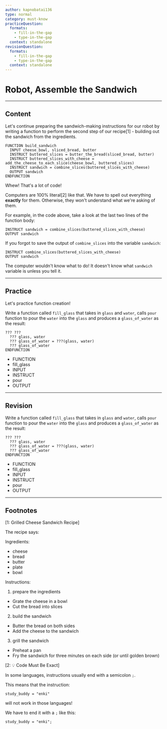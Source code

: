 ```yaml
---
author: kapnobatai136
type: normal
category: must-know
practiceQuestion:
  formats:
    - fill-in-the-gap
    - type-in-the-gap
  context: standalone
revisionQuestion:
  formats:
    - fill-in-the-gap
    - type-in-the-gap
  context: standalone
---
```


# Robot, Assemble the Sandwich


---

## Content

Let's continue preparing the sandwich-making instructions for our robot by writing a function to perform the second step of our recipe[1] - building out the sandwich from the ingredients.

```plain-text
FUNCTION build_sandwich
  INPUT cheese_bowl, sliced_bread, butter
  INSTRUCT buttered_slices = butter_the_bread(sliced_bread, butter)
  INSTRUCT buttered_slices_with_cheese = add_the_cheese_to_each_slice(cheese_bowl, buttered_slices)
  INSTRUCT sandwich = combine_slices(buttered_slices_with_cheese)
  OUTPUT sandwich
ENDFUNCTION
```

Whew! That's a lot of code! 

Computers are 100% literal[2] like that. We have to spell out everything **exactly** for them. Otherwise, they won't understand what we're asking of them.

For example, in the code above, take a look at the last two lines of the function body:

```plain-text
INSTRUCT sandwich = combine_slices(buttered_slices_with_cheese)
OUTPUT sandwich
```

If you forgot to save the output of `combine_slices` into the variable `sandwich`:

```plain-text
INSTRUCT combine_slices(buttered_slices_with_cheese)
OUTPUT sandwich
```

The computer wouldn't know what to do! It doesn't know what `sandwich` variable is unless you tell it.


---

## Practice

Let's practice function creation!

Write a function called `fill_glass` that takes in `glass` and `water`, calls `pour` function to pour the `water` into the `glass` and produces a `glass_of_water` as the result:

```plain-text
??? ???
  ??? glass, water
  ??? glass_of_water = ???(glass, water)
  ??? glass_of_water
ENDFUNCTION
```

- FUNCTION
- fill_glass
- INPUT
- INSTRUCT
- pour
- OUTPUT


---

## Revision

Write a function called `fill_glass` that takes in `glass` and `water`, calls `pour` function to pour the `water` into the `glass` and produces a `glass_of_water` as the result:

```plain-text
??? ???
  ??? glass, water
  ??? glass_of_water = ???(glass, water)
  ??? glass_of_water
ENDFUNCTION
```

- FUNCTION
- fill_glass
- INPUT
- INSTRUCT
- pour
- OUTPUT


---

## Footnotes

[1: Grilled Cheese Sandwich Recipe]

The recipe says:

Ingredients:

- cheese
- bread
- butter
- plate
- bowl

Instructions:

1. prepare the ingredients

- Grate the cheese in a bowl
- Cut the bread into slices

2. build the sandwich

- Butter the bread on both sides
- Add the cheese to the sandwich

3. grill the sandwich

- Preheat a pan
- Fry the sandwich for three minutes on each side (or until golden brown)

[2: 💡 Code Must Be Exact]

In some languages, instructions usually end with a semicolon `;`. 

This means that the instruction:

```plain-text
study_buddy = "enki"
```

will not work in those languages! 

We have to end it with a `;` like this:

```plain-text
study_buddy = "enki";
```
